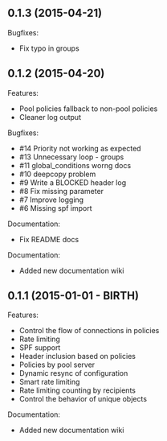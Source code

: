 ## 0.1.3 (2015-04-21)

Bugfixes:
  - Fix typo in groups

## 0.1.2 (2015-04-20)

Features:

  - Pool policies fallback to non-pool policies
  - Cleaner log output

Bugfixes:
  - #14 Priority not working as expected
  - #13 Unnecessary loop - groups
  - #11 global_conditions worng docs
  - #10 deepcopy problem
  - #9 Write a BLOCKED header log
  - #8 Fix missing parameter
  - #7 Improve logging
  - #6 Missing spf import

Documentation:
  - Fix README docs

Documentation:
  - Added new documentation wiki

## 0.1.1 (2015-01-01 - BIRTH)

Features:

  - Control the flow of connections in policies
  - Rate limiting
  - SPF support
  - Header inclusion based on policies
  - Policies by pool server
  - Dynamic resync of configuration
  - Smart rate limiting
  - Rate limiting counting by recipients
  - Control the behavior of unique objects

Documentation:
  - Added new documentation wiki
